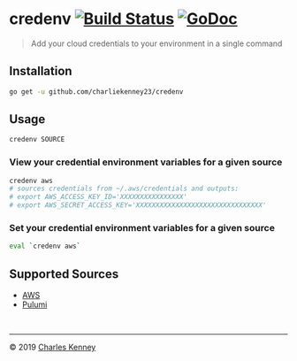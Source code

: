 # credenv [![Build Status][travis-ci-badge]][travis-ci] [![GoDoc][godoc-badge]][godoc]

> Add your cloud credentials to your environment in a single command

## Installation

```sh
go get -u github.com/charliekenney23/credenv
```

## Usage

```sh
credenv SOURCE
```

### View your credential environment variables for a given source

```sh
credenv aws
# sources credentials from ~/.aws/credentials and outputs:
# export AWS_ACCESS_KEY_ID='XXXXXXXXXXXXXXXX'
# export AWS_SECRET_ACCESS_KEY='XXXXXXXXXXXXXXXXXXXXXXXXXXXXXXXX'
```

### Set your credential environment variables for a given source

```sh
eval `credenv aws`
```

## Supported Sources

- [AWS](https://aws.com)
- [Pulumi](https://pulumi.io)

<br>

---

&copy; 2019 [Charles Kenney](https://github.com/charliekenney23)

[travis-ci-badge]: https://travis-ci.org/Charliekenney23/credenv.svg?branch=master
[travis-ci]: https://travis-ci.org/Charliekenney23/credenv
[godoc-badge]: https://godoc.org/github.com/Charliekenney23/credenv?status.svg
[godoc]: https://godoc.org/github.com/Charliekenney23/credenv
